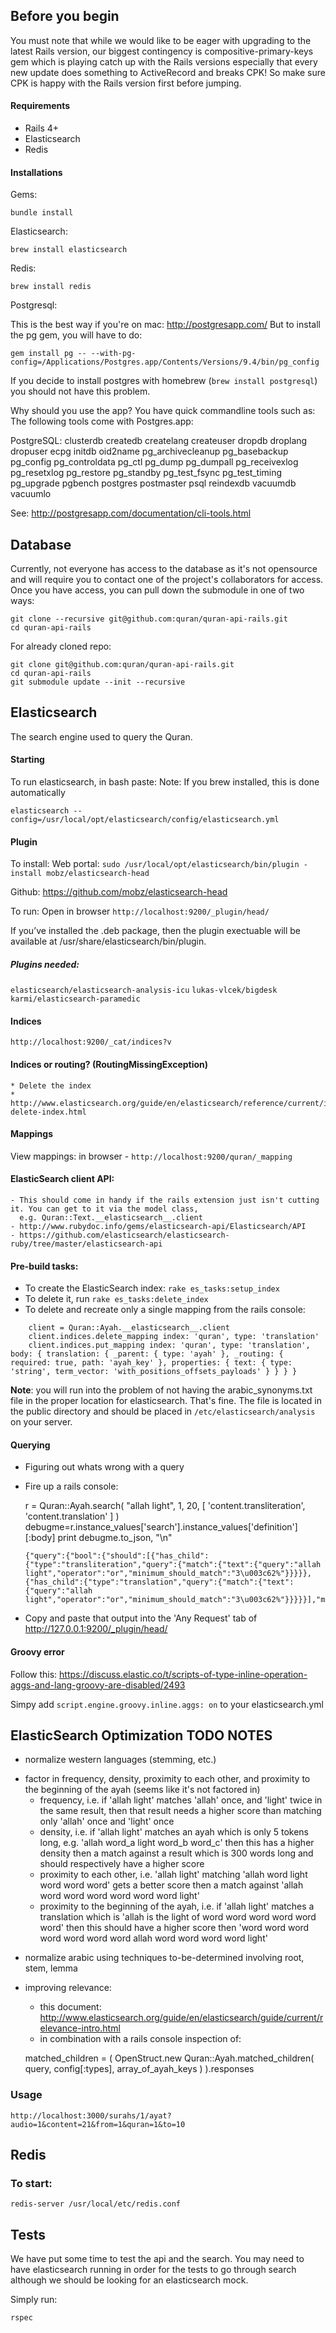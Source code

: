 Before you begin
----------------
You must note that while we would like to be eager with upgrading to the latest Rails version, our biggest contingency is compositive-primary-keys gem which is playing catch up with the Rails versions especially that every new update does something to ActiveRecord and breaks CPK! So make sure CPK is happy with the Rails version first before jumping.

#### Requirements
- Rails 4+
- Elasticsearch
- Redis

#### Installations
Gems:
```
bundle install
```

Elasticsearch:
```
brew install elasticsearch
```

Redis:
```
brew install redis
```

Postgresql:

This is the best way if you're on mac: http://postgresapp.com/
But to install the pg gem, you will have to do:
```
gem install pg -- --with-pg-config=/Applications/Postgres.app/Contents/Versions/9.4/bin/pg_config
```

If you decide to install postgres with homebrew (`brew install postgresql`) you should not have this problem.

Why should you use the app? You have quick commandline tools such as:
The following tools come with Postgres.app:

PostgreSQL: clusterdb createdb createlang createuser dropdb droplang dropuser ecpg initdb oid2name pg_archivecleanup pg_basebackup pg_config pg_controldata pg_ctl pg_dump pg_dumpall pg_receivexlog pg_resetxlog pg_restore pg_standby pg_test_fsync pg_test_timing pg_upgrade pgbench postgres postmaster psql reindexdb vacuumdb vacuumlo

See: http://postgresapp.com/documentation/cli-tools.html


Database
--------

Currently, not everyone has access to the database as it's not opensource and will require you to contact one of the project's collaborators for access. Once you have access, you can pull down the submodule in one of two ways:
```
git clone --recursive git@github.com:quran/quran-api-rails.git
cd quran-api-rails
```
For already cloned repo:
```
git clone git@github.com:quran/quran-api-rails.git
cd quran-api-rails
git submodule update --init --recursive
```

Elasticsearch
-------------

The search engine used to query the Quran.

#### Starting
To run elasticsearch, in bash paste: Note: If you brew installed, this is done automatically

```
elasticsearch --config=/usr/local/opt/elasticsearch/config/elasticsearch.yml
```

#### Plugin

To install: Web portal: `sudo /usr/local/opt/elasticsearch/bin/plugin -install mobz/elasticsearch-head`

Github:  https://github.com/mobz/elasticsearch-head

To run: Open in browser `http://localhost:9200/_plugin/head/`

If you’ve installed the .deb package, then the plugin exectuable will be available at /usr/share/elasticsearch/bin/plugin.

##### Plugins needed:
`elasticsearch/elasticsearch-analysis-icu`
`lukas-vlcek/bigdesk`
`karmi/elasticsearch-paramedic`

#### Indices
```
http://localhost:9200/_cat/indices?v
```

#### Indices or routing? (RoutingMissingException)
    * Delete the index
    * http://www.elasticsearch.org/guide/en/elasticsearch/reference/current/indices-delete-index.html

#### Mappings
View mappings: in browser - `http://localhost:9200/quran/_mapping`

#### ElasticSearch client API:
    - This should come in handy if the rails extension just isn't cutting it. You can get to it via the model class,
      e.g. Quran::Text.__elasticsearch__.client
    - http://www.rubydoc.info/gems/elasticsearch-api/Elasticsearch/API
    - https://github.com/elasticsearch/elasticsearch-ruby/tree/master/elasticsearch-api



#### Pre-build tasks:
* To create the ElasticSearch index: `rake es_tasks:setup_index`
* To delete it, run `rake es_tasks:delete_index`
* To delete and recreate only a single mapping from the rails console:
```
    client = Quran::Ayah.__elasticsearch__.client
    client.indices.delete_mapping index: 'quran', type: 'translation'
    client.indices.put_mapping index: 'quran', type: 'translation', body: { translation: { _parent: { type: 'ayah' }, _routing: { required: true, path: 'ayah_key' }, properties: { text: { type: 'string', term_vector: 'with_positions_offsets_payloads' } } } }
```

**Note**: you will run into the problem of not having the arabic_synonyms.txt file in the proper location for elasticsearch. That's fine. The file is located in the public directory and should be placed in `/etc/elasticsearch/analysis` on your server.

#### Querying

  * Figuring out whats wrong with a query
  - Fire up a rails console:

    r = Quran::Ayah.search( "allah light", 1, 20, [ 'content.transliteration', 'content.translation' ] )
    debugme=r.instance_values['search'].instance_values['definition'][:body]
    print debugme.to_json, "\n"

    ```
    {"query":{"bool":{"should":[{"has_child":{"type":"transliteration","query":{"match":{"text":{"query":"allah light","operator":"or","minimum_should_match":"3\u003c62%"}}}}},{"has_child":{"type":"translation","query":{"match":{"text":{"query":"allah light","operator":"or","minimum_should_match":"3\u003c62%"}}}}}],"minimum_number_should_match":1}}}
    ```

  - Copy and paste that output into the 'Any Request' tab of http://127.0.0.1:9200/_plugin/head/

#### Groovy error
Follow this:
https://discuss.elastic.co/t/scripts-of-type-inline-operation-aggs-and-lang-groovy-are-disabled/2493

Simpy add `script.engine.groovy.inline.aggs: on` to your elasticsearch.yml

ElasticSearch Optimization TODO NOTES
-------------------------------------

- normalize western languages (stemming, etc.)
* factor in frequency, density, proximity to each other, and proximity to the beginning of the ayah (seems like it's not factored in)
  - frequency, i.e. if 'allah light' matches 'allah' once, and 'light' twice in the same result, then that
    result needs a higher score than matching only 'allah' once and 'light' once
  - density, i.e. if 'allah light' matches an ayah which is only 5 tokens long, e.g. 'allah word_a light word_b word_c'
    then this has a higher density then a match against a result which is 300 words long and should respectively
    have a higher score
  - proximity to each other, i.e. 'allah light' matching 'allah word light word word word' gets a better score then
    a match against 'allah word word word word word word light'
  - proximity to the beginning of the ayah, i.e. if 'allah light' matches a translation which is 'allah is the light of word word word word word word'
    then this should have a higher score then 'word word word word word word word allah word word word word light'
- normalize arabic using techniques to-be-determined involving root, stem, lemma
- improving relevance:
    - this document: http://www.elasticsearch.org/guide/en/elasticsearch/guide/current/relevance-intro.html
    - in combination with a rails console inspection of:

    matched_children = ( OpenStruct.new Quran::Ayah.matched_children( query, config[:types], array_of_ayah_keys ) ).responses


### Usage

```
http://localhost:3000/surahs/1/ayat?audio=1&content=21&from=1&quran=1&to=10
```

Redis
-------------
### To start:
```
redis-server /usr/local/etc/redis.conf
```

Tests
-------------
We have put some time to test the api and the search. You may need to have elasticsearch running in order for the tests to go through search although we should be looking for an elasticsearch mock.

Simply run:
```
rspec
```

